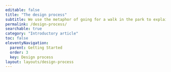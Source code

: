 ```yaml
---
editable: false
title: "The design process"
subtitle: We use the metaphor of going for a walk in the park to explain the design process. This map also shows you how co-design can be used to make your design process more inclusive.
permalink: /design-process/
searchable: true
category: "Introductory article"
toc: false
eleventyNavigation:
  parent: Getting Started
  order: 3
  key: Design process
layout: layouts/design-process
---
```

